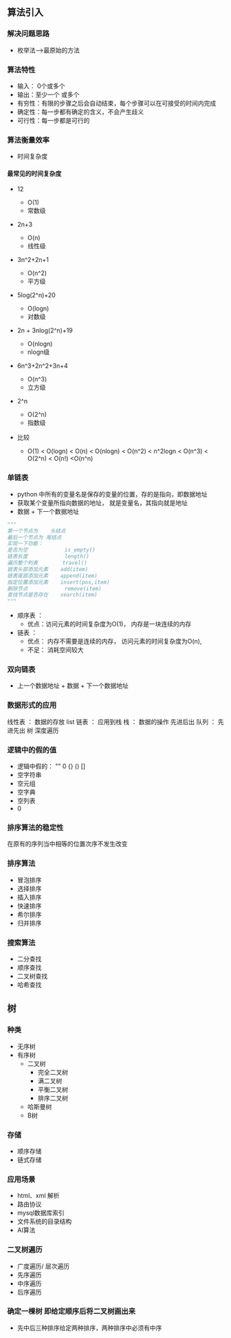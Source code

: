 ## 算法引入
### 解决问题思路
- 枚举法-->最原始的方法

 
### 算法特性
- 输入： 0个或多个
- 输出：至少一个 或多个
- 有穷性：有限的步骤之后会自动结束，每个步骤可以在可接受的时间内完成
- 确定性：每一步都有确定的含义，不会产生歧义
- 可行性：每一步都是可行的

### 算法衡量效率
- 时间复杂度

#### 最常见的时间复杂度
- 12 
    - O(1)  
    - 常数级
- 2n+3
    - O(n)
    - 线性级
- 3n^2+2n+1
    - O(n^2)
    - 平方级
- 5log(2^n)+20
    - O(logn)
    - 对数级
- 2n + 3nlog(2^n)+19
    - O(nlogn)
    - nlogn级
- 6n^3+2n^2+3n+4
    - O(n^3)
    - 立方级
- 2^n
    - O(2^n)
    - 指数级
    
- 比较
    - O(1) < O(logn) < O(n) < O(nlogn) < O(n^2) < n^2logn < O(n^3) < O(2^n) < O(n!) <O(n^n)
    

### 单链表
- python 中所有的变量名是保存的变量的位置，存的是指向，即数据地址
- 获取某个变量所指向数据的地址， 就是变量名，其指向就是地址
- 数据 + 下一个数据地址
```python
"""
第一个节点为    头结点
最后一个节点为 尾结点
实现一下功能：
是否为空            is_empty()
链表长度            length()
遍历整个列表        travel()
链表头部添加元素    add(item)
链表尾部添加元素    append(item)
指定位置添加元素    insert(pos,item)
删除节点            remove(item)
查找节点是否存在    search(item)
"""
```

- 顺序表 ： 
    - 优点：访问元素的时间复杂度为O(1)， 内存是一块连续的内存
- 链表 ： 
    - 优点： 内存不需要是连续的内存， 访问元素的时间复杂度为O(n), 
    - 不足： 消耗空间较大
    
### 双向链表
- 上一个数据地址 + 数据 + 下一个数据地址

### 数据形式的应用
线性表 ： 数据的存放  list
链表 ： 应用到栈
栈 ： 数据的操作  先进后出
队列 ： 先进先出   树 深度遍历

### 逻辑中的假的值
- 逻辑中假的：  "" 0 {} () []
- 空字符串
- 空元组
- 空字典
- 空列表
- 0

### 排序算法的稳定性
在原有的序列当中相等的位置次序不发生改变

### 排序算法
- 冒泡排序
- 选择排序
- 插入排序
- 快速排序
- 希尔排序
- 归并排序
### 搜索算法
- 二分查找
- 顺序查找
- 二叉树查找
- 哈希查找

## 树
### 种类
- 无序树
- 有序树
    - 二叉树
        - 完全二叉树
        - 满二叉树
        - 平衡二叉树
        - 排序二叉树
    - 哈斯曼树
    - B树
### 存储
- 顺序存储
- 链式存储
### 应用场景
- html、xml 解析
- 路由协议
- mysql数据库索引
- 文件系统的目录结构
- AI算法

### 二叉树遍历
- 广度遍历/ 层次遍历
- 先序遍历
- 中序遍历
- 后序遍历
### 确定一棵树 即给定顺序后将二叉树画出来
- 先中后三种排序给定两种排序，两种排序中必须有中序 

